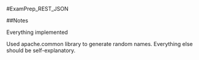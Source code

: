 #ExamPrep_REST_JSON

##Notes

Everything implemented

Used apache.common library to generate random names. Everything else should be self-explanatory.